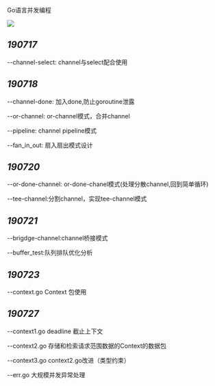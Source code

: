 Go语言并发编程

![](https://timgsa.baidu.com/timg?image&quality=80&size=b9999_10000&sec=1563458083139&di=c9b39834bfb73c4b919506c04aa3cb13&imgtype=0&src=http%3A%2F%2Fimg2.mukewang.com%2F5ad9c04900010ee306000338.jpg)

## *190717*

--channel-select: channel与select配合使用

## *190718*

--channel-done: 加入done,防止goroutine泄露

--or-channel: or-channel模式，合并channel

--pipeline: channel pipeline模式

--fan_in_out: 扇入扇出模式设计

## *190720*

--or-done-channel: or-done-chanel模式(处理分散channel,回到简单循环)

--tee-channel:分割channel，实现tee-channel模式

## *190721*

--brigdge-channel:channel桥接模式

--buffer_test:队列排队优化分析

## *190723*

--context.go Context 包使用

## *190727*

--context1.go  deadline 截止上下文
  
--context2.go  存储和检索请求范围数据的Context的数据包

--context3.go context2.go改进（类型约束）

--err.go  大规模并发异常处理 
